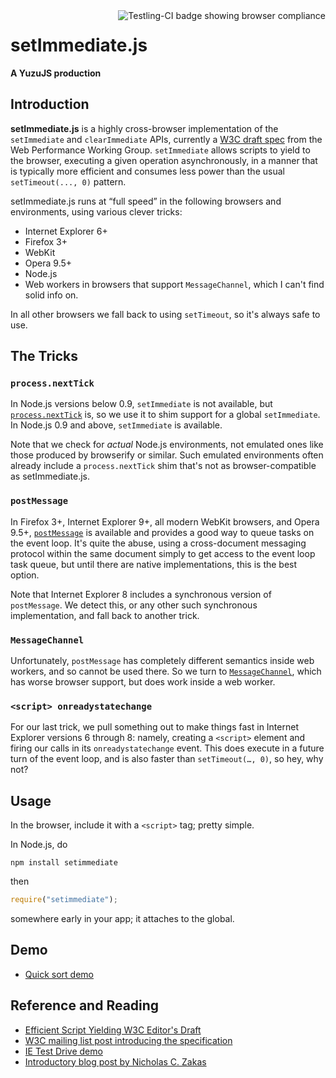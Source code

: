 <a href="https://ci.testling.com/YuzuJS/setImmediate">
    <img src="https://ci.testling.com/YuzuJS/setImmediate.png" alt="Testling-CI badge showing browser compliance"
         align="right">
</a>

# setImmediate.js
**A YuzuJS production**

## Introduction

**setImmediate.js** is a highly cross-browser implementation of the `setImmediate` and `clearImmediate` APIs, currently a [W3C draft spec][spec] from the Web Performance Working Group. `setImmediate` allows scripts to yield to the browser, executing a given operation asynchronously, in a manner that is typically more efficient and consumes less power than the usual `setTimeout(..., 0)` pattern.

setImmediate.js runs at “full speed” in the following browsers and environments, using various clever tricks:

 * Internet Explorer 6+
 * Firefox 3+
 * WebKit
 * Opera 9.5+
 * Node.js
 * Web workers in browsers that support `MessageChannel`, which I can't find solid info on.

In all other browsers we fall back to using `setTimeout`, so it's always safe to use.

## The Tricks

### `process.nextTick`

In Node.js versions below 0.9, `setImmediate` is not available, but [`process.nextTick`][nextTIck] is, so we use it to shim support for a global `setImmediate`. In Node.js 0.9 and above, `setImmediate` is available.

Note that we check for *actual* Node.js environments, not emulated ones like those produced by browserify or similar. Such emulated environments often already include a `process.nextTick` shim that's not as browser-compatible as setImmediate.js.

### `postMessage`

In Firefox 3+, Internet Explorer 9+, all modern WebKit browsers, and Opera 9.5+, [`postMessage`][postMessage] is available and provides a good way to queue tasks on the event loop. It's quite the abuse, using a cross-document messaging protocol within the same document simply to get access to the event loop task queue, but until there are native implementations, this is the best option.

Note that Internet Explorer 8 includes a synchronous version of `postMessage`. We detect this, or any other such synchronous implementation, and fall back to another trick.

### `MessageChannel`

Unfortunately, `postMessage` has completely different semantics inside web workers, and so cannot be used there. So we turn to [`MessageChannel`][MessageChannel], which has worse browser support, but does work inside a web worker.

### `<script> onreadystatechange`

For our last trick, we pull something out to make things fast in Internet Explorer versions 6 through 8: namely, creating a `<script>` element and firing our calls in its `onreadystatechange` event. This does execute in a future turn of the event loop, and is also faster than `setTimeout(…, 0)`, so hey, why not?

## Usage

In the browser, include it with a `<script>` tag; pretty simple.

In Node.js, do

```
npm install setimmediate
```

then

```js
require("setimmediate");
```

somewhere early in your app; it attaches to the global.

## Demo

* [Quick sort demo][cross-browser-demo]

## Reference and Reading

 * [Efficient Script Yielding W3C Editor's Draft][spec]
 * [W3C mailing list post introducing the specification][list-post]
 * [IE Test Drive demo][ie-demo]
 * [Introductory blog post by Nicholas C. Zakas][ncz]


[spec]: https://dvcs.w3.org/hg/webperf/raw-file/tip/specs/setImmediate/Overview.html
[list-post]: http://lists.w3.org/Archives/Public/public-web-perf/2011Jun/0100.html
[ie-demo]: http://ie.microsoft.com/testdrive/Performance/setImmediateSorting/Default.html
[ncz]: http://www.nczonline.net/blog/2011/09/19/script-yielding-with-setimmediate/
[nextTick]: http://nodejs.org/docs/v0.8.16/api/process.html#process_process_nexttick_callback
[postMessage]: http://www.whatwg.org/specs/web-apps/current-work/multipage/web-messaging.html#posting-messages
[MessageChannel]: http://www.whatwg.org/specs/web-apps/current-work/multipage/web-messaging.html#channel-messaging
[cross-browser-demo]: http://jphpsf.github.com/setImmediate-shim-demo
